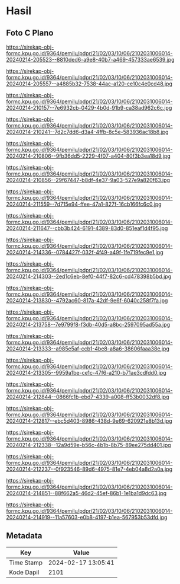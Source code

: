 # Hasil

## Foto C Plano

https://sirekap-obj-formc.kpu.go.id/9364/pemilu/pdpr/21/02/03/10/06/2102031006014-20240214-205523--8810ded6-a9e8-40b7-a469-457333ae6539.jpg

https://sirekap-obj-formc.kpu.go.id/9364/pemilu/pdpr/21/02/03/10/06/2102031006014-20240214-205557--a4885b32-7538-44ac-a120-ce10c4e0cd48.jpg

https://sirekap-obj-formc.kpu.go.id/9364/pemilu/pdpr/21/02/03/10/06/2102031006014-20240214-210157--7e6932cb-0429-4b0d-91b9-ca38ad962c6c.jpg

https://sirekap-obj-formc.kpu.go.id/9364/pemilu/pdpr/21/02/03/10/06/2102031006014-20240214-210241--7d2c7dd6-d3a4-4ffb-8c5e-583936ac18b8.jpg

https://sirekap-obj-formc.kpu.go.id/9364/pemilu/pdpr/21/02/03/10/06/2102031006014-20240214-210806--9fb36dd5-2229-4f07-a404-80f3b3ea18d9.jpg

https://sirekap-obj-formc.kpu.go.id/9364/pemilu/pdpr/21/02/03/10/06/2102031006014-20240214-210856--29f67447-b8df-4e37-9a03-527e9a820f63.jpg

https://sirekap-obj-formc.kpu.go.id/9364/pemilu/pdpr/21/02/03/10/06/2102031006014-20240214-211559--7d715e94-ffee-47a1-827f-16cb166fc6c0.jpg

https://sirekap-obj-formc.kpu.go.id/9364/pemilu/pdpr/21/02/03/10/06/2102031006014-20240214-211647--cbb3b424-6191-4389-83d0-851eaf1d4f95.jpg

https://sirekap-obj-formc.kpu.go.id/9364/pemilu/pdpr/21/02/03/10/06/2102031006014-20240214-214336--0784427f-032f-4f49-a49f-1fe719fec9e1.jpg

https://sirekap-obj-formc.kpu.go.id/9364/pemilu/pdpr/21/02/03/10/06/2102031006014-20240214-214303--2ed1c6eb-8ef0-44f7-82c6-cd478398b5bd.jpg

https://sirekap-obj-formc.kpu.go.id/9364/pemilu/pdpr/21/02/03/10/06/2102031006014-20240214-213830--4792ac60-817a-42df-9e6f-6040c258f7fa.jpg

https://sirekap-obj-formc.kpu.go.id/9364/pemilu/pdpr/21/02/03/10/06/2102031006014-20240214-213758--7e9799f8-f3db-40d5-a8bc-2597095ad55a.jpg

https://sirekap-obj-formc.kpu.go.id/9364/pemilu/pdpr/21/02/03/10/06/2102031006014-20240214-213333--a985e5af-ccb1-4be8-a8a6-38606faaa38e.jpg

https://sirekap-obj-formc.kpu.go.id/9364/pemilu/pdpr/21/02/03/10/06/2102031006014-20240214-213305--9959a1be-ce1c-47f6-a210-b71ae3cdfdd0.jpg

https://sirekap-obj-formc.kpu.go.id/9364/pemilu/pdpr/21/02/03/10/06/2102031006014-20240214-212844--0866fc1b-ebd7-4339-a008-ff53b0032df8.jpg

https://sirekap-obj-formc.kpu.go.id/9364/pemilu/pdpr/21/02/03/10/06/2102031006014-20240214-212817--ebc5d403-8986-438d-9e69-620921e8b13d.jpg

https://sirekap-obj-formc.kpu.go.id/9364/pemilu/pdpr/21/02/03/10/06/2102031006014-20240214-212338--12a9d59e-b56c-4b1b-8b75-89ee275dd401.jpg

https://sirekap-obj-formc.kpu.go.id/9364/pemilu/pdpr/21/02/03/10/06/2102031006014-20240214-212237--0f923546-89d6-4975-81e7-4eb04a8d2a0a.jpg

https://sirekap-obj-formc.kpu.go.id/9364/pemilu/pdpr/21/02/03/10/06/2102031006014-20240214-214851--88f662a5-46d2-45ef-86b1-1e1ba1d9dc63.jpg

https://sirekap-obj-formc.kpu.go.id/9364/pemilu/pdpr/21/02/03/10/06/2102031006014-20240214-214919--11a57603-e0b8-4197-b1ea-567953b53dfd.jpg


## Metadata

| Key        | Value               |
| ---------- | ------------------- |
| Time Stamp | 2024-02-17 13:05:41 |
| Kode Dapil | 2101                |




